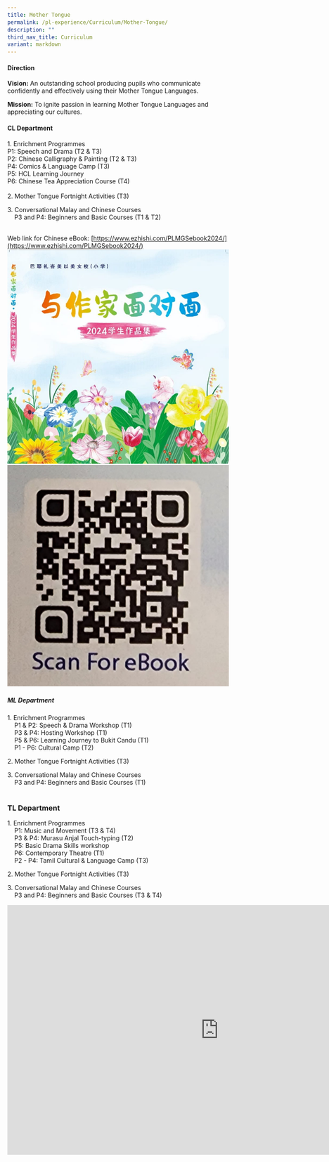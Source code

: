 ```yaml
---
title: Mother Tongue
permalink: /pl-experience/Curriculum/Mother-Tongue/
description: ""
third_nav_title: Curriculum
variant: markdown
---
```

#### Direction


**Vision:**&nbsp;An outstanding school producing pupils who communicate confidently and effectively using their Mother Tongue Languages.  
  
**Mission:**&nbsp;To ignite passion in learning Mother Tongue Languages and appreciating our cultures.  
  

#### CL Department

1\. Enrichment Programmes  
P1: Speech and Drama (T2 &amp; T3)  
P2: Chinese Calligraphy &amp; Painting (T2 &amp; T3)  
P4: Comics &amp; Language Camp (T3)  
 P5: HCL Learning Journey  
		P6: Chinese Tea Appreciation Course (T4)  
&nbsp; &nbsp;  
2\. Mother Tongue Fortnight Activities (T3)  
  
3\. Conversational Malay and Chinese Courses&nbsp;&nbsp;  
&nbsp;&nbsp;&nbsp; P3 and P4: Beginners and Basic Courses (T1 &amp; T2)&nbsp;&nbsp;&nbsp;  
&nbsp; &nbsp;&nbsp;  
 
Web link for Chinese eBook: [https://www.ezhishi.com/PLMGSebook2024/](https://www.ezhishi.com/PLMGSebook2024/)
![Cover Page](/images/cover_page.jpg)![QR code for eBook](/images/QR_code_for_eBook.jpg)
##### ML Department

1\. Enrichment Programmes  
&nbsp;&nbsp;&nbsp; P1 &amp; P2: Speech &amp; Drama Workshop (T1)  
&nbsp; &nbsp; P3 &amp; P4: Hosting Workshop (T1)  
&nbsp; &nbsp; P5 &amp; P6: Learning Journey to Bukit Candu (T1)  
&nbsp;&nbsp;&nbsp; P1 - P6: Cultural Camp (T2)  
  
2.&nbsp;Mother Tongue Fortnight Activities (T3)  
  
3\. Conversational Malay and Chinese Courses&nbsp;&nbsp;  
&nbsp;&nbsp;&nbsp; P3 and P4: Beginners and Basic Courses (T1)&nbsp;&nbsp;&nbsp;  
&nbsp;  
  

### TL Department

1\. Enrichment Programmes  
&nbsp;&nbsp;&nbsp; P1: Music and Movement (T3 &amp; T4)  
&nbsp;&nbsp;&nbsp; P3 &amp; P4: Murasu Anjal Touch-typing (T2)  
&nbsp;&nbsp;&nbsp; P5: Basic Drama Skills workshop  
&nbsp; &nbsp; P6: Contemporary Theatre (T1)  
&nbsp; &nbsp; P2 - P4: Tamil Cultural &amp; Language Camp (T3)  
  
2\. Mother Tongue Fortnight Activities (T3)

  

3\. Conversational Malay and Chinese Courses&nbsp;&nbsp;&nbsp;  
&nbsp;&nbsp;&nbsp; P3 and P4: Beginners and Basic Courses (T3 &amp; T4)


		
<iframe allowfullscreen="true" height="569" width="960" frameborder="0" src="https://docs.google.com/presentation/d/e/2PACX-1vRjz2dpx-Xk_BrbUDzeCfO2upU_NVhWs79WkTxXEdbabWhDllKOD0QfhKRKvoNVJmubDIWk85vx0JO7/embed?start=false&amp;loop=false&amp;delayms=3000"></iframe>